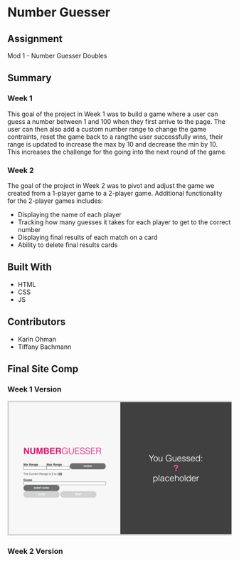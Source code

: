 # Number Guesser

## Assignment
Mod 1 - Number Guesser Doubles

## Summary
### Week 1
This goal of the project in Week 1 was to build a game where a user can guess a number between 1 and 100 when they first arrive to the page. The user can then also add a custom number range to change the game contraints, reset the game back to a rangthe user successfully wins, their range is updated to increase the max by 10 and decrease the min by 10. This increases the challenge for the going into the next round of the game.

### Week 2
The goal of the project in Week 2 was to pivot and adjust the game we created from a 1-player game to a 2-player game. Additional functionality for the 2-player games includes:

* Displaying the name of each player
* Tracking how many guesses it takes for each player to get to the correct number
* Displaying final results of each match on a card
* Ability to delete final results cards

## Built With
* HTML
* CSS
* JS

## Contributors
* Karin Ohman
* Tiffany Bachmann

## Final Site Comp

### Week 1 Version

![Week 1 Comp](week1-comp.png)

### Week 2 Version

